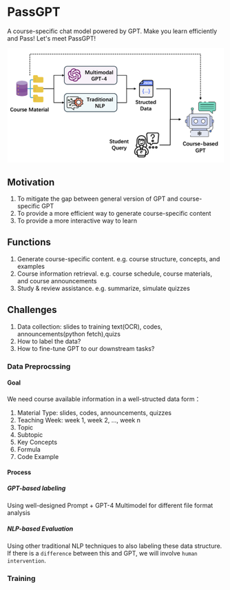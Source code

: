 # PassGPT
A course-specific chat model powered by GPT. Make you learn efficiently and Pass! Let's meet PassGPT!

![Working Flow of PassGPT](figure/intro.png)

## Motivation
1. To mitigate the gap between general version of GPT and course-specific GPT
2. To provide a more efficient way to generate course-specific content
3. To provide a more interactive way to learn

## Functions
1. Generate course-specific content. e.g. course structure, concepts, and examples
2. Course information retrieval. e.g. course schedule, course materials, and course announcements
3. Study & review assistance. e.g. summarize, simulate quizzes

## Challenges
1. Data collection: slides to training text(OCR), codes, announcements(python fetch),quizs
2. How to label the data?  
3. How to fine-tune GPT to our downstream tasks?

### Data Preprocssing

#### Goal
We need course available information in a well-structed data form：
1. Material Type: slides, codes, announcements, quizzes
2. Teaching Week: week 1, week 2, ..., week n
3. Topic
4. Subtopic
5. Key Concepts
6. Formula
7. Code Example
#### Process

##### GPT-based labeling
Using well-designed Prompt + GPT-4 Multimodel for different file format analysis

##### NLP-based Evaluation
Using other traditional NLP techniques to also labeling these data structure. If there is a `difference` between this and GPT, we will involve `human intervention`.

### Training

